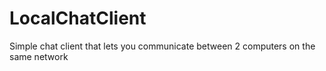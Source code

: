 # LocalChatClient
Simple chat client that lets you communicate between 2 computers on the same network
